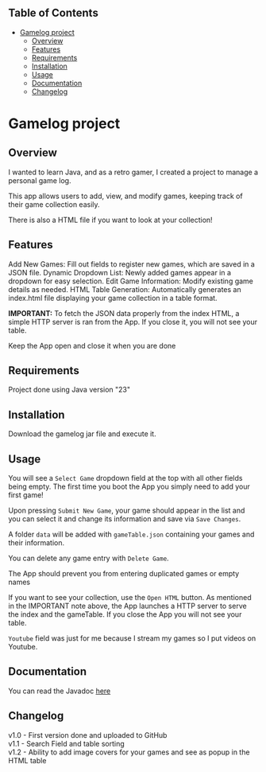 ## Table of Contents
- [Gamelog project](#gamelog-project)
  - [Overview](#overview)
  - [Features](#features)
  - [Requirements](#requirements)
  - [Installation](#installation)
  - [Usage](#usage)
  - [Documentation](#documentation)
  - [Changelog](#changelog)

# Gamelog project

## Overview

I wanted to learn Java, and as a retro gamer, I created a project to manage a personal game log.   

This app allows users to add, view, and modify games, keeping track of their game collection easily.  

There is also a HTML file if you want to look at your collection!  

## Features

Add New Games: Fill out fields to register new games, which are saved in a JSON file.
Dynamic Dropdown List: Newly added games appear in a dropdown for easy selection.
Edit Game Information: Modify existing game details as needed.
HTML Table Generation: Automatically generates an index.html file displaying your game collection in a table format.

**IMPORTANT:** To fetch the JSON data properly from the index HTML, a simple HTTP server is ran from the App. If you close it, you will not see your table. 

Keep the App open and close it when you are done

## Requirements

Project done using Java version "23"

## Installation

Download the gamelog jar file and execute it.

## Usage

You will see a `Select Game` dropdown field at the top with all other fields being empty. The first time you boot the App you simply need to add your first game!

Upon pressing `Submit New Game`, your game should appear in the list and you can select it and change its information and save via `Save Changes`.

A folder `data` will be added with `gameTable.json` containing your games and their information.

You can delete any game entry with `Delete Game`.

The App should prevent you from entering duplicated games or empty names

If you want to see your collection, use the `Open HTML` button.
As mentioned in the IMPORTANT note above, the App launches a HTTP server to serve the index and the gameTable. If you close the App you will not see your table.

`Youtube` field was just for me because I stream my games so I put videos on Youtube.

## Documentation

You can read the Javadoc [here](https://dlavignegh.github.io/dlavigne.github.io/gamelog/target/reports/apidocs/index.html)

## Changelog

v1.0 - First version done and uploaded to GitHub<br>
v1.1 - Search Field and table sorting<br>
v1.2 - Ability to add image covers for your games and see as popup in the HTML table<br>
